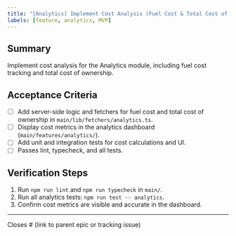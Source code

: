 ```yaml
---
title: "[Analytics] Implement Cost Analysis (Fuel Cost & Total Cost of Ownership)"
labels: [feature, analytics, MVP]
---
```


## Summary
Implement cost analysis for the Analytics module, including fuel cost tracking and total cost of ownership.

## Acceptance Criteria
- [ ] Add server-side logic and fetchers for fuel cost and total cost of ownership in `main/lib/fetchers/analytics.ts`.
- [ ] Display cost metrics in the analytics dashboard (`main/features/analytics/`).
- [ ] Add unit and integration tests for cost calculations and UI.
- [ ] Passes lint, typecheck, and all tests.

## Verification Steps
1. Run `npm run lint` and `npm run typecheck` in `main/`.
2. Run all analytics tests: `npm run test -- analytics`.
3. Confirm cost metrics are visible and accurate in the dashboard.

---
Closes # (link to parent epic or tracking issue)
